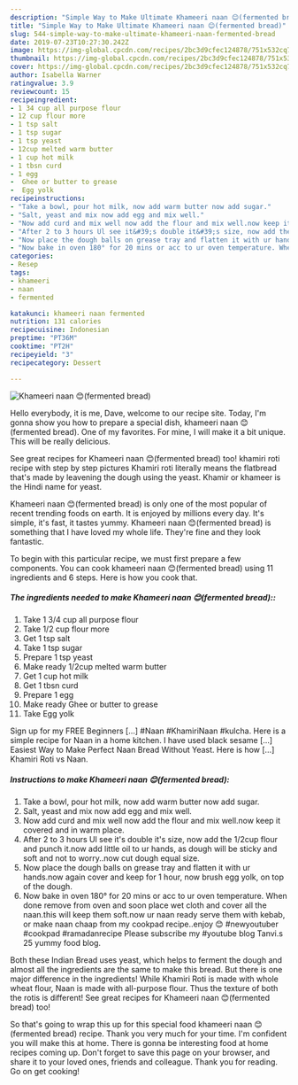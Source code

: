 ```yaml
---
description: "Simple Way to Make Ultimate Khameeri naan 😊(fermented bread)"
title: "Simple Way to Make Ultimate Khameeri naan 😊(fermented bread)"
slug: 544-simple-way-to-make-ultimate-khameeri-naan-fermented-bread
date: 2019-07-23T10:27:30.242Z
image: https://img-global.cpcdn.com/recipes/2bc3d9cfec124878/751x532cq70/khameeri-naan-😊fermented-bread-recipe-main-photo.jpg
thumbnail: https://img-global.cpcdn.com/recipes/2bc3d9cfec124878/751x532cq70/khameeri-naan-😊fermented-bread-recipe-main-photo.jpg
cover: https://img-global.cpcdn.com/recipes/2bc3d9cfec124878/751x532cq70/khameeri-naan-😊fermented-bread-recipe-main-photo.jpg
author: Isabella Warner
ratingvalue: 3.9
reviewcount: 15
recipeingredient:
- 1 34 cup all purpose flour
- 12 cup flour more
- 1 tsp salt
- 1 tsp sugar
- 1 tsp yeast
- 12cup melted warm butter
- 1 cup hot milk
- 1 tbsn curd
- 1 egg
-  Ghee or butter to grease
-  Egg yolk
recipeinstructions:
- "Take a bowl, pour hot milk, now add warm butter now add sugar."
- "Salt, yeast and mix now add egg and mix well."
- "Now add curd and mix well now add the flour and mix well.now keep it covered and in warm place."
- "After 2 to 3 hours Ul see it&#39;s double it&#39;s size, now add the 1/2cup flour and punch it.now add little oil to ur hands, as dough will be sticky and soft and not to worry..now cut dough equal size."
- "Now place the dough balls on grease tray and flatten it with ur hands.now again cover and keep for 1 hour, now brush egg yolk, on top of the dough."
- "Now bake in oven 180° for 20 mins or acc to ur oven temperature. When done remove from oven and soon place wet cloth and cover all the naan.this will keep them soft.now ur naan ready serve them with kebab, or make naan chaap from my cookpad recipe..enjoy 😊 #newyoutuber #cookpad #ramadanrecipe Please subscribe my #youtube blog Tanvi.s 25 yummy food blog."
categories:
- Resep
tags:
- khameeri
- naan
- fermented

katakunci: khameeri naan fermented
nutrition: 131 calories
recipecuisine: Indonesian
preptime: "PT36M"
cooktime: "PT2H"
recipeyield: "3"
recipecategory: Dessert

---
```



![Khameeri naan 😊(fermented bread)](https://img-global.cpcdn.com/recipes/2bc3d9cfec124878/751x532cq70/khameeri-naan-😊fermented-bread-recipe-main-photo.jpg)

Hello everybody, it is me, Dave, welcome to our recipe site. Today, I'm gonna show you how to prepare a special dish, khameeri naan 😊(fermented bread). One of my favorites. For mine, I will make it a bit unique. This will be really delicious.

See great recipes for Khameeri naan 😊(fermented bread) too! khamiri roti recipe with step by step pictures Khamiri roti literally means the flatbread that&#39;s made by leavening the dough using the yeast. Khamir or khameer is the Hindi name for yeast.

Khameeri naan 😊(fermented bread) is only one of the most popular of recent trending foods on earth. It is enjoyed by millions every day. It's simple, it's fast, it tastes yummy. Khameeri naan 😊(fermented bread) is something that I have loved my whole life. They're fine and they look fantastic.


To begin with this particular recipe, we must first prepare a few components. You can cook khameeri naan 😊(fermented bread) using 11 ingredients and 6 steps. Here is how you cook that.

##### The ingredients needed to make Khameeri naan 😊(fermented bread)::

1. Take 1 3/4 cup all purpose flour
1. Take 1/2 cup flour more
1. Get 1 tsp salt
1. Take 1 tsp sugar
1. Prepare 1 tsp yeast
1. Make ready 1/2cup melted warm butter
1. Get 1 cup hot milk
1. Get 1 tbsn curd
1. Prepare 1 egg
1. Make ready  Ghee or butter to grease
1. Take  Egg yolk


Sign up for my FREE Beginners […] #Naan #KhamiriNaan #kulcha. Here is a simple recipe for Naan in a home kitchen. I have used black sesame […] Easiest Way to Make Perfect Naan Bread Without Yeast. Here is how […] Khamiri Roti vs Naan. 

##### Instructions to make Khameeri naan 😊(fermented bread):

1. Take a bowl, pour hot milk, now add warm butter now add sugar.
1. Salt, yeast and mix now add egg and mix well.
1. Now add curd and mix well now add the flour and mix well.now keep it covered and in warm place.
1. After 2 to 3 hours Ul see it&#39;s double it&#39;s size, now add the 1/2cup flour and punch it.now add little oil to ur hands, as dough will be sticky and soft and not to worry..now cut dough equal size.
1. Now place the dough balls on grease tray and flatten it with ur hands.now again cover and keep for 1 hour, now brush egg yolk, on top of the dough.
1. Now bake in oven 180° for 20 mins or acc to ur oven temperature. When done remove from oven and soon place wet cloth and cover all the naan.this will keep them soft.now ur naan ready serve them with kebab, or make naan chaap from my cookpad recipe..enjoy 😊 #newyoutuber #cookpad #ramadanrecipe Please subscribe my #youtube blog Tanvi.s 25 yummy food blog.


Both these Indian Bread uses yeast, which helps to ferment the dough and almost all the ingredients are the same to make this bread. But there is one major difference in the ingredients! While Khamiri Roti is made with whole wheat flour, Naan is made with all-purpose flour. Thus the texture of both the rotis is different! See great recipes for Khameeri naan 😊(fermented bread) too! 

So that's going to wrap this up for this special food khameeri naan 😊(fermented bread) recipe. Thank you very much for your time. I'm confident you will make this at home. There is gonna be interesting food at home recipes coming up. Don't forget to save this page on your browser, and share it to your loved ones, friends and colleague. Thank you for reading. Go on get cooking!
